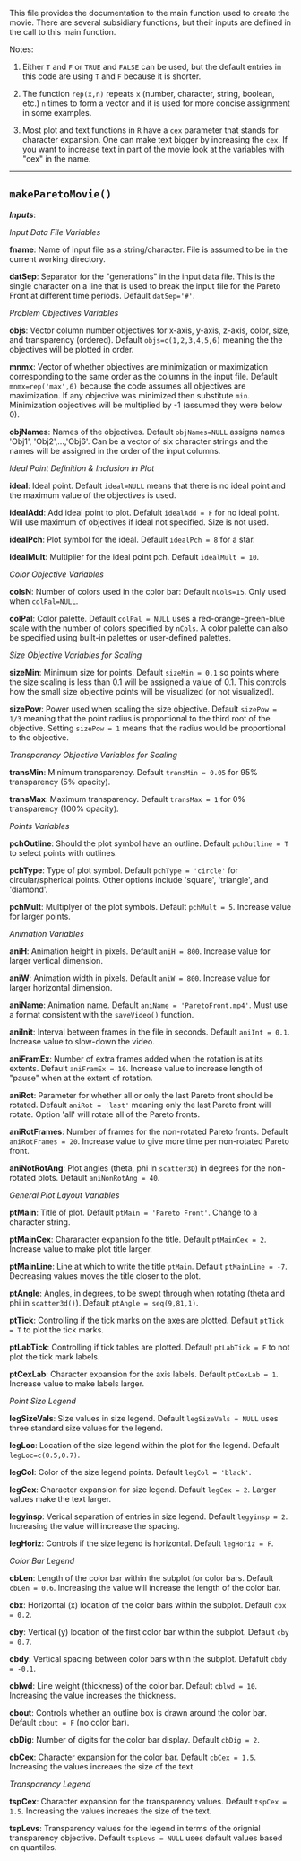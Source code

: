 This file provides the documentation to the main function used to create the movie. There are several subsidiary functions, but their inputs are defined in the call to this main function.

Notes:

1. Either `T` and `F` or `TRUE` and `FALSE` can be used, but the default entries in this code are using `T` and `F` because it is shorter.

2. The function `rep(x,n)` repeats `x` (number, character, string, boolean, etc.) `n` times to form a vector and it is used for more concise assignment in some examples.

3. Most plot and text functions in `R` have a `cex` parameter that stands for character expansion. One can make text bigger by increasing the `cex`. If you want to increase text in part of the movie look at the variables with "cex" in the name.

------
## `makeParetoMovie()`

**_Inputs_**:

_Input Data File Variables_

**fname**: Name of input file as a string/character. File is assumed to be in the current working directory.

**datSep**: Separator for the "generations" in the input data file. This is the single character on a line that is used to break the input file for the Pareto Front at different time periods. Default `datSep='#'`.

_Problem Objectives Variables_

**objs**: Vector column number objectives for x-axis, y-axis, z-axis, color, size, and transparency (ordered). Default `objs=c(1,2,3,4,5,6)` meaning the the objectives will be plotted in order.

**mnmx**: Vector of whether objectives are minimization or maximization corresponding to the same order as the columns in the input file. Default `mnmx=rep('max',6)` because the code assumes all objectives are maximization. If any objective was minimized then substitute `min`. Minimization objectives will be multiplied by -1 (assumed they were below 0).

**objNames**: Names of the objectives. Default `objNames=NULL` assigns names 'Obj1', 'Obj2',...,'Obj6'. Can be a vector of six character strings and the names will be assigned in the order of the input columns.

_Ideal Point Definition & Inclusion in Plot_

**ideal**: Ideal point. Default `ideal=NULL` means that there is no ideal point and the maximum value of the objectives is used.

**idealAdd**: Add ideal point to plot. Defalult `idealAdd = F` for no ideal point. Will use maximum of objectives if ideal not specified. Size is not used.

**idealPch**: Plot symbol for the ideal. Default `idealPch = 8` for a star.

**idealMult**: Multiplier for the ideal point pch. Default `idealMult = 10`.

_Color Objective Variables_

**colsN**: Number of colors used in the color bar: Default `nCols=15`. Only used when `colPal=NULL`.

**colPal**: Color palette. Default `colPal = NULL` uses a red-orange-green-blue scale with the number of colors specified by `nCols`. A color palette can also be specified using built-in palettes or user-defined palettes.

_Size Objective Variables for Scaling_

**sizeMin**: Minimum size for points. Default `sizeMin = 0.1` so points where the size scaling is less than 0.1 will be assigned a value of 0.1. This controls how the small size objective points will be visualized (or not visualized).

**sizePow**: Power used when scaling the size objective. Default `sizePow = 1/3` meaning that the point radius is proportional to the third root of the objective. Setting `sizePow = 1` means that the radius would be proportional to the objective.

_Transparency Objective Variables for Scaling_

**transMin**: Minimum transparency. Default `transMin = 0.05` for 95% transparency (5% opacity).

**transMax**: Maximum transparency. Default `transMax = 1` for 0% transparency (100% opacity).

_Points Variables_

**pchOutline**: Should the plot symbol have an outline. Default `pchOutline = T` to select points with outlines.

**pchType**: Type of plot symbol. Default `pchType = 'circle'` for circular/spherical points. Other options include 'square', 'triangle', and 'diamond'.

**pchMult**: Multiplyer of the plot symbols. Default `pchMult = 5`. Increase value for larger points.

_Animation Variables_

**aniH**: Animation height in pixels. Default `aniH = 800`. Increase value for larger vertical dimension.

**aniW**: Animation width in pixels. Default `aniW = 800`. Increase value for larger horizontal dimension.

**aniName**: Animation name. Default `aniName = 'ParetoFront.mp4'`. Must use a format consistent with the `saveVideo()` function.

**aniInit**: Interval between frames in the file in seconds. Default `aniInt = 0.1`. Increase value to slow-down the video.

**aniFramEx**: Number of extra frames added when the rotation is at its extents. Default `aniFramEx = 10`. Increase value to increase length of "pause" when at the extent of rotation.

**aniRot**: Parameter for whether all or only the last Pareto front should be rotated. Default `aniRot = 'last'` meaning only the last Pareto front will rotate. Option 'all' will rotate all of the Pareto fronts.

**aniRotFrames**: Number of frames for the non-rotated Pareto fronts. Default `aniRotFrames = 20`. Increase value to give more time per non-rotated Pareto front.

**aniNotRotAng**: Plot angles (theta, phi in `scatter3D`) in degrees for the non-rotated plots. Default `aniNonRotAng = 40`.

_General Plot Layout Variables_

**ptMain**: Title of plot. Default `ptMain = 'Pareto Front'`. Change to a character string.

**ptMainCex**: Chararacter expansion fo the title. Default `ptMainCex = 2`. Increase value to make plot title larger.

**ptMainLine**: Line at which to write the title `ptMain`. Default `ptMainLine = -7`. Decreasing values moves the title closer to the plot.

**ptAngle**: Angles, in degrees, to be swept through when rotating (theta and phi in `scatter3d()`). Default `ptAngle = seq(9,81,1)`.

**ptTick**: Controlling if the tick marks on the axes are plotted. Default `ptTick = T` to plot the tick marks.

**ptLabTick**: Controlling if tick tables are plotted. Default `ptLabTick = F` to not plot the tick mark labels.

**ptCexLab**: Character expansion for the axis labels. Default `ptCexLab = 1`. Increase value to make labels larger.

_Point Size Legend_

**legSizeVals**: Size values in size legend. Default `legSizeVals = NULL` uses three standard size values for the legend.

**legLoc**: Location of the size legend within the plot for the legend. Default `legLoc=c(0.5,0.7)`.

**legCol**: Color of the size legend points. Default `legCol = 'black'`.

**legCex**: Character expansion for size legend. Default `legCex = 2`. Larger values make the text larger.

**legyinsp**: Verical separation of entries in size legend. Default `legyinsp = 2`. Increasing the value will increase the spacing.

**legHoriz**: Controls if the size legend is horizontal. Default `legHoriz = F`.

_Color Bar Legend_

**cbLen**: Length of the color bar within the subplot for color bars. Default `cbLen = 0.6`. Increasing the value will increase the length of the color bar.

**cbx**: Horizontal (x) location of the color bars within the subplot. Default `cbx = 0.2`.

**cby**: Vertical (y) location of the first color bar within the subplot. Default `cby = 0.7`.

**cbdy**: Vertical spacing between color bars within the subplot. Defafult `cbdy = -0.1`.

**cblwd**: Line weight (thickness) of the color bar. Default `cblwd = 10`. Increasing the value increases the thickness.

**cbout**: Controls whether an outline box is drawn around the color bar. Default `cbout = F` (no color bar).

**cbDig**: Number of digits for the color bar display. Default `cbDig = 2`.

**cbCex**: Character expansion for the color bar. Default `cbCex = 1.5`. Increasing the values increaes the size of the text.

_Transparency Legend_

**tspCex**: Character expansion for the transparency values. Default `tspCex = 1.5`. Increasing the values increaes the size of the text.

**tspLevs**: Transparency values for the legend in terms of the orignial transparency objective. Default `tspLevs = NULL` uses default values based on quantiles.
